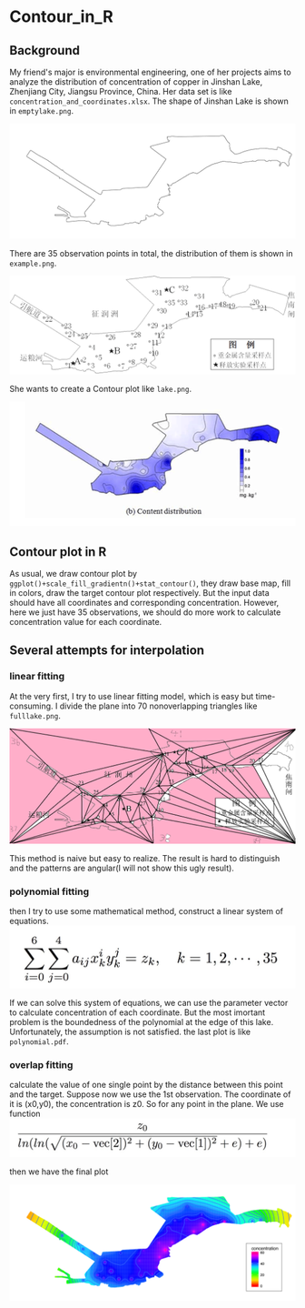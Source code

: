 # Contour_in_R
## Background
My friend's major is environmental engineering, one of her projects aims to analyze the distribution of concentration of copper in Jinshan Lake, Zhenjiang City, Jiangsu Province, China. Her data set is like `concentration_and_coordinates.xlsx`. The shape of Jinshan Lake is shown in `emptylake.png`. 

![emptylake](https://github.com/YLiu1231/Contour_in_R/blob/master/emptylake.png)

There are 35 observation points in total, the distribution of them is shown in `example.png`.

![example](https://github.com/YLiu1231/Contour_in_R/blob/master/example.png)

She wants to create a Contour plot like `lake.png`.

![lake](https://github.com/YLiu1231/Contour_in_R/blob/master/lake.png)

## Contour plot in R

As usual, we draw contour plot by `ggplot()+scale_fill_gradientn()+stat_contour()`, they draw base map, fill in colors, draw the target contour plot respectively. But the input data should have all coordinates and corresponding concentration. However, here we just have 35 observations, we should do more work to calculate concentration value for each coordinate.

## Several attempts for interpolation
### linear fitting
At the very first, I try to use linear fitting model, which is easy but time-consuming. I divide the plane into 70 nonoverlapping triangles like `fulllake.png`.

![fulllake](https://github.com/YLiu1231/Contour_in_R/blob/master/fulllake.png)

This method is naive but easy to realize. The result is hard to distinguish and the patterns are angular(I will not show this ugly result).

### polynomial fitting
then I try to use some mathematical method, construct a linear system of equations. 
![system of equation](https://github.com/YLiu1231/Contour_in_R/blob/master/system%20of%20equations.png)

If we can solve this system of equations, we can use the parameter vector to calculate concentration of each coordinate. But the most imortant problem is the boundedness of the polynomial at the edge of this lake. Unfortunately, the assumption is not satisfied.
the last plot is like `polynomial.pdf`.

### overlap fitting 
calculate the value of one single point by the distance between this point and the target. Suppose now we use the 1st observation. The coordinate of it is (x0,y0), the concentration is z0. So for any point in the plane. We use function
![function](https://github.com/YLiu1231/Contour_in_R/blob/master/concentration%20by%20distance.png)

then we have the final plot 

![Rplotlake](https://github.com/YLiu1231/Contour_in_R/blob/master/Rplotlake.png)

